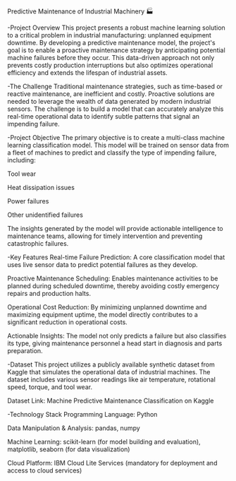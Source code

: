 Predictive Maintenance of Industrial Machinery 🏭

-Project Overview
This project presents a robust machine learning solution to a critical problem in industrial manufacturing: unplanned equipment downtime. By developing a predictive maintenance model, the project's goal is to enable a proactive maintenance strategy by anticipating potential machine failures before they occur. This data-driven approach not only prevents costly production interruptions but also optimizes operational efficiency and extends the lifespan of industrial assets.

-The Challenge
Traditional maintenance strategies, such as time-based or reactive maintenance, are inefficient and costly. Proactive solutions are needed to leverage the wealth of data generated by modern industrial sensors. The challenge is to build a model that can accurately analyze this real-time operational data to identify subtle patterns that signal an impending failure.

-Project Objective
The primary objective is to create a multi-class machine learning classification model. This model will be trained on sensor data from a fleet of machines to predict and classify the type of impending failure, including:

Tool wear

Heat dissipation issues

Power failures

Other unidentified failures

The insights generated by the model will provide actionable intelligence to maintenance teams, allowing for timely intervention and preventing catastrophic failures.

-Key Features
Real-time Failure Prediction: A core classification model that uses live sensor data to predict potential failures as they develop.

Proactive Maintenance Scheduling: Enables maintenance activities to be planned during scheduled downtime, thereby avoiding costly emergency repairs and production halts.

Operational Cost Reduction: By minimizing unplanned downtime and maximizing equipment uptime, the model directly contributes to a significant reduction in operational costs.

Actionable Insights: The model not only predicts a failure but also classifies its type, giving maintenance personnel a head start in diagnosis and parts preparation.

-Dataset
This project utilizes a publicly available synthetic dataset from Kaggle that simulates the operational data of industrial machines. The dataset includes various sensor readings like air temperature, rotational speed, torque, and tool wear.

Dataset Link: Machine Predictive Maintenance Classification on Kaggle

-Technology Stack
Programming Language: Python

Data Manipulation & Analysis: pandas, numpy

Machine Learning: scikit-learn (for model building and evaluation), matplotlib, seaborn (for data visualization)

Cloud Platform: IBM Cloud Lite Services (mandatory for deployment and access to cloud services)
